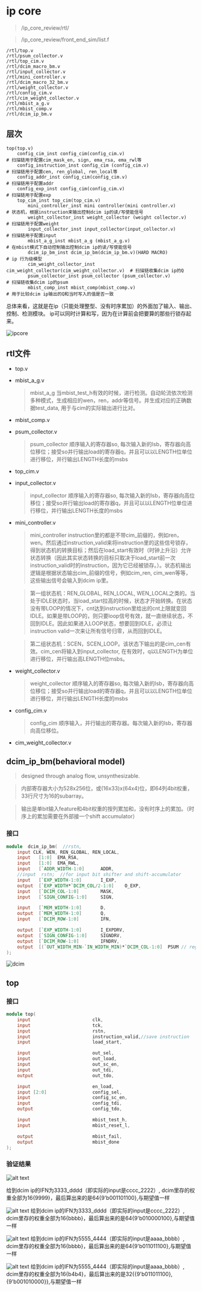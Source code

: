 # ip core

> /ip_core_review/rtl/

> /ip_core_review/front_end_sim/list.f

```text
/rtl/top.v
/rtl/psum_collector.v
/rtl/top_cim.v
/rtl/dcim_macro_bm.v
/rtl/input_collector.v
/rtl/mini_controller.v
/rtl/dcim_macro_32_bm.v
/rtl/weight_collector.v
/rtl/config_cim.v
/rtl/cim_weight_collector.v
/rtl/mbist_a_g.v
/rtl/mbist_comp.v
/rtl/dcim_ip_bm.v
```

## 层次

```text
top(top.v)
    config_cim_inst config_cim(config_cim.v)                                    # 扫描链用于配置cim_mask_en, sign, ema_rsa, ema_rwl等
    config_instruction_inst config_cim (config_cim.v)                           # 扫描链用于配置cen, ren_global, ren_local等
    config_addr_inst config_cim(config_cim.v)                                   # 扫描链用于配置addr
    config_exp_inst config_cim(config_cim.v)                                    # 扫描链用于配置exp
    top_cim_inst top_cim(top_cim.v)
        mini_controller_inst mini controller(mini controller.v)                 # 状态机，根据instruction来输出控制dcim ip的读/写使能信号
        weight_collector_inst weight_collector (weight collector.v)             # 扫描链用于配置weight
        input_collector_inst input_collector(input_collector.v)                 # 扫描链用于配置input
        mbist_a_g_inst mbist_a_g (mbist_a_g.v)                                  # 在mbist模式下自动控制输出控制dcim ip的读/写使能信号
        dcim_ip_bm_inst dcim_ip_bm(dcim_ip_bm.v)(HARD MACRO)                    # ip 行为级模型
        cim_weight_collector_inst cim_weight_collector(cim_weight_collector.v)  # 扫描链收集dcim ip的Q
        psum_collector_inst psum_collector (psum_collector.v)                   # 扫描链收集dcim ip的psum
        mbist_comp_inst mbist_comp(mbist_comp.v)                                # 用于比较dcim ip输出的Q和当时写入的值是否一致
```

总体来看，这就是在ip（只能处理整型、没有时序累加）的外面加了输入、输出、控制、检测模块。
ip可以同时计算和写，因为在计算前会把要算的那些行锁存起来。

![ipcore](image-12.png)

## rtl文件

- top.v
- mbist_a_g.v
  > mbist_a_g 当mbist_test_h有效的时候，进行检测。自动轮流依次检测多种模式，生成相应的wen，ren，addr等信号。并生成对应的正确数据test_data, 用于与cim的实际输出进行比对。
- mbist_comp.v
- psum_collector.v
  > psum_collector 顺序输入的寄存器so, 每次输入新的lsb，寄存器向高位移位；接受so并行输出load的寄存器q，并且可以以LENGTH位单位进行移位，并行输出LENGTH长度的msbs
- top_cim.v
- input_collector.v
  > input_collector 顺序输入的寄存器so, 每次输入新的lsb，寄存器向高位移位；接受so并行输出load的寄存器q，并且可以以LENGTH位单位进行移位，并行输出LENGTH长度的msbs
- mini_controller.v
  > mini_controller instruction里的都是不带cim_前缀的，例如ren，wen。然后通过instruction_valid来将instruction里的这些信号锁存，得到状态机的转换目标；然后在load_start有效时（时钟上升沿）允许状态转换（因此其实状态转换的目标只取决于load_start前一次instruction_valid时的instruction，因为它已经被锁存。）。状态机输出逻辑是根据状态输出cim_前缀的信号，例如cim_ren, cim_wen等等，这些输出信号会输入到dcim ip里。

  > 第一组状态机：REN_GLOBAL, REN_LOCAL, WEN_LOCAL之类的。当处于IDLE状态时，当load_start拉高的时候，状态才开始转换。在状态没有带LOOP的情况下，cnt达到instruction里给出的cnt上限就变回IDLE。如果是带LOOP的，则只要loop信号有效，就一直继续状态，不回到IDLE。因此如果进入LOOP状态，想要回到IDLE，必须让instruction valid一次来让所有信号归零，从而回到IDLE。

  > 第二组状态机：SCEN，SCEN_LOOP。该状态下输出的是cim_cen有效。cim_cen将输入到input_collector, 在有效时，q以LENGTH为单位进行移位，并行输出高LENGTH位msbs。
- weight_collector.v
  > weight_collector 顺序输入的寄存器so, 每次输入新的lsb，寄存器向高位移位；接受so并行输出load的寄存器q，并且可以以LENGTH位单位进行移位，并行输出LENGTH长度的msbs
- config_cim.v
  > config_cim 顺序输入，并行输出的寄存器。每次输入新的lsb，寄存器向高位移位。
- cim_weight_collector.v

## dcim_ip_bm(behavioral model)

> designed through analog flow, unsynthesizable.

> 内部寄存器大小为528x256位，或(16x33)x(64x4)位，即64列4bit权重，33行尺寸为16的subarray。

> 输出是单bit输入feature和4bit权重的按列累加和，没有时序上的累加。（时序上的累加需要在外部接一个shift accumulator）

### 接口

```verilog
module  dcim_ip_bm(  //rstn,
    input CLK, WEN, REN_GLOBAL, REN_LOCAL,
    input   [1:0]  EMA_RSA,
    input   [1:0]  EMA_RWL,
    input   [`ADDR_WIDTH-1:0]      ADDR,
    //input  rstn;  //for input bit shifter and shift-accumulator
    input   [`EXP_WIDTH-1:0]       I_EXP,
    output  [`EXP_WIDTH*`DCIM_COL/2-1:0]    O_EXP,
    input   [`DCIM_COL-1:0]        MASK,
    input   [`SIGN_CONFIG-1:0]     SIGN,

    input   [`MEM_WIDTH-1:0]       D,
    output  [`MEM_WIDTH-1:0]       Q,
    input   [`DCIM_ROW-1:0]        IFN,

    output  [`EXP_WIDTH-1:0]       I_EXPDRV,
    output  [`SIGN_CONFIG-1:0]     SIGNDRV,
    output  [`DCIM_ROW-1:0]        IFNDRV,
    output  [(`OUT_WIDTH_MIN-`IN_WIDTH_MIN)*`DCIM_COL-1:0]  PSUM // reg -> wire
);
```

![dcim](image-1.png)

## top

### 接口

```verilog
module top(
    input                       clk,
    input                       tck,
    input                       rstn,
    input                       instruction_valid,//save instruction
    input                       load_start,

    input                       out_sel,
    input                       out_load,
    input                       out_sc_en,
    input                       out_tdi,
    output                      out_tdo,

    input                       en_load,
    input [2:0]                 config_sel,
    input                       config_sc_en,
    input                       config_tdi,
    output                      config_tdo,

    input                       mbist_test_h,
    input                       mbist_reset_l,

    output                      mbist_fail,
    output                      mbist_done
);
```

### 验证结果

![alt text](image-13.png)

给到dcim ip的IFN为3333_dddd（即实际的input是cccc_2222）, dcim里存的权重全部为16{9999}，最后算出来的是64{9'b001101100},与期望值一样

![alt text](image-14.png)
给到dcim ip的IFN为3333_dddd（即实际的input是cccc_2222）, dcim里存的权重全部为16{bbbb}，最后算出来的是64{9'b010000100},与期望值一样

![alt text](image-15.png)
给到dcim ip的IFN为5555_4444（即实际的input是aaaa_bbbb）, dcim里存的权重全部为16{bbbb}，最后算出来的是64{9'b011011100},与期望值一样

![alt text](image-16.png)
给到dcim ip的IFN为5555_4444（即实际的input是aaaa_bbbb）, dcim里存的权重全部为16{b4b4}，最后算出来的是32{{9'b011011100},{9'b001010000}},与期望值一样

